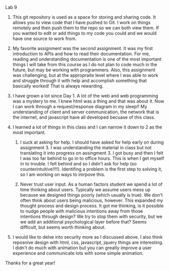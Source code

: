 Lab 9

1) This git repository is used as a space for storing and sharing code. It allows you to view code that I have pushed to Git. I work on things remotely and then push them to the repo so we can both view them. If you wanted to edit or add things to my code you could and we would have one source to work from. 

2) My favorite assignment was the second assignment. It was my first introduction to APIs and how to read their documentation. For me, reading and understanding documentation is one of the most important things I will take from this course as I do not plan to code much in the future, but may be working with programmers. Also, this assignment was challenging, but at the appropraite level where I was able to work and struggle through it with help and accomplish something that basically worked! That is always rewarding.

3) I have grown a lot since Day 1. A lot of the web and web programming was a mystery to me. I knew html was a thing and that was about it. Now I can work through a request/response diagram in my sleep!! My understanding of client and server communication, the network that is the internet, and javascript have all developed becuase of this class.

4) I learned a lot of things in this class and I can narrow it down to 2 as the most important.
	1. I suck at asking for help.
			I should have asked for help early on during assignment 3. I was understanding the material in class but not translating it into progress on assingment 3. I got busy and then I felt I was too far behind to go in to office hours. This is when I get myself in to trouble. I felt behind and so I didn't ask for help (so counterintuitive!!!!). Identifing a problem is the first step to solving it, so I am working on ways to imrpove this.

	2. Never trust user input.
			As a human factors student we spend a lot of time thinking about users. Typically we assume users mess up because we designed things poorly (which usually is true). We don't often think about users being malicious, however. This expanded my thought process and design process. It got me thinking, is it possible to nudge people with malicious intentions away from those intentions through design? We try to stop them with security, but we we add an additional psychological layer before that? Seems difficult, but seems worth thinking about.

5) I would like to delve into security more as I discussed above. I also think reposnive design with html, css, javascript, jquery things are interesting. I didn't do much with animation but you can greatly improve a user experience and communicate lots with some simple animation.

Thanks for a great year!